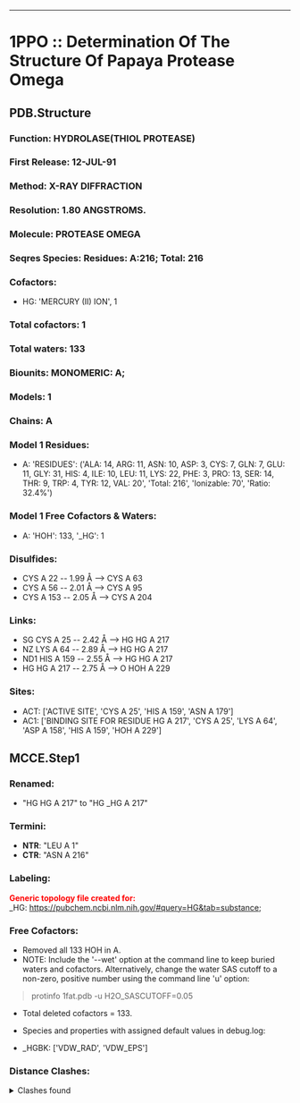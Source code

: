 ---
# 1PPO :: Determination Of The Structure Of Papaya Protease Omega
## PDB.Structure
### Function: HYDROLASE(THIOL PROTEASE)
### First Release: 12-JUL-91
### Method: X-RAY DIFFRACTION
### Resolution: 1.80 ANGSTROMS.
### Molecule: PROTEASE OMEGA
### Seqres Species: Residues: A:216; Total: 216
### Cofactors:
  -  HG:
 'MERCURY (II) ION', 1

### Total cofactors: 1
### Total waters: 133
### Biounits: MONOMERIC: A;
### Models: 1
### Chains: A
### Model 1 Residues:
  - A:
 'RESIDUES': ('ALA: 14, ARG: 11, ASN: 10, ASP: 3, CYS: 7, GLN: 7, GLU: 11, GLY: 31, HIS: 4, ILE: 10, LEU: 11, LYS: 22, PHE: 3, PRO: 13, SER: 14, THR: 9, TRP: 4, TYR: 12, VAL: 20', 'Total: 216', 'Ionizable: 70',
              'Ratio: 32.4%')

### Model 1 Free Cofactors & Waters:
  - A:
 'HOH': 133, '_HG': 1

### Disulfides:
  - CYS A  22 -- 1.99 Å --> CYS A  63
  - CYS A  56 -- 2.01 Å --> CYS A  95
  - CYS A 153 -- 2.05 Å --> CYS A 204

### Links:
  - SG CYS A 25 -- 2.42 Å --> HG  HG A 217
  - NZ LYS A 64 -- 2.89 Å --> HG  HG A 217
  - ND1 HIS A 159 -- 2.55 Å --> HG  HG A 217
  - HG  HG A 217 -- 2.75 Å --> O  HOH A 229

### Sites:
  - ACT: ['ACTIVE SITE', 'CYS A  25', 'HIS A 159', 'ASN A 179']
  - AC1: ['BINDING SITE FOR RESIDUE HG A 217', 'CYS A  25', 'LYS A  64', 'ASP A 158', 'HIS A 159', 'HOH A 229']

## MCCE.Step1
### Renamed:
  - "HG    HG A 217" to "HG   _HG A 217"

### Termini:
 - <strong>NTR</strong>: "LEU A   1"
 - <strong>CTR</strong>: "ASN A 216"

### Labeling:
<strong><font color='red'>Generic topology file created for:</font></strong>  
_HG: https://pubchem.ncbi.nlm.nih.gov/#query=HG&tab=substance; 

### Free Cofactors:
  - Removed all 133 HOH in A.
  - NOTE: Include the '--wet' option at the command line to keep buried waters and cofactors. Alternatively, change the water SAS cutoff to a non-zero, positive number using the command line 'u' option:
  > protinfo 1fat.pdb -u H2O_SASCUTOFF=0.05
  - Total deleted cofactors = 133.
  - Species and properties with assigned default values in debug.log:

  - _HGBK: ['VDW_RAD', 'VDW_EPS']


### Distance Clashes:
<details><summary>Clashes found</summary>

- d= 1.53: " CA  NTR A   1" to " CB  LEU A   1"
- d= 1.99: " SG  CYS A  22" to " SG  CYS A  63"
- d= 1.98: " C   GLY A 102" to " CD  PRO A 103"

</details>

